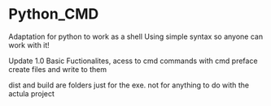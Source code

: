 # Python_CMD
Adaptation for python to work as a shell
Using simple syntax so anyone can work with it!

Update 1.0
Basic Fuctionalites, acess to cmd commands with cmd preface
create files and write to them

dist and build are folders just for the exe. not for anything to do with the actula project



